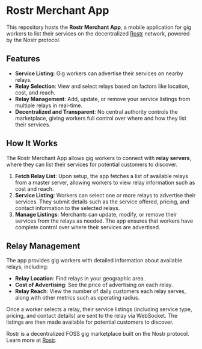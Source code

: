 # Rostr Merchant App

This repository hosts the **Rostr Merchant App**, a mobile application for gig workers to list their services on the decentralized [Rostr](https://github.com/devcdis/rostr) network, powered by the Nostr protocol.

## Features

- **Service Listing**: Gig workers can advertise their services on nearby relays.
- **Relay Selection**: View and select relays based on factors like location, cost, and reach.
- **Relay Management**: Add, update, or remove your service listings from multiple relays in real-time.
- **Decentralized and Transparent**: No central authority controls the marketplace, giving workers full control over where and how they list their services.

## How It Works

The Rostr Merchant App allows gig workers to connect with **relay servers**, where they can list their services for potential customers to discover.

1. **Fetch Relay List**: Upon setup, the app fetches a list of available relays from a master server, allowing workers to view relay information such as cost and reach.
2. **Service Listing**: Workers can select one or more relays to advertise their services. They submit details such as the service offered, pricing, and contact information to the selected relays.
3. **Manage Listings**: Merchants can update, modify, or remove their services from the relays as needed. The app ensures that workers have complete control over where their services are advertised.


## Relay Management

The app provides gig workers with detailed information about available relays, including:

- **Relay Location**: Find relays in your geographic area.
- **Cost of Advertising**: See the price of advertising on each relay.
- **Relay Reach**: View the number of daily customers each relay serves, along with other metrics such as operating radius.

Once a worker selects a relay, their service listings (including service type, pricing, and contact details) are sent to the relay via WebSocket. The listings are then made available for potential customers to discover.

Rostr is a decentralized FOSS gig marketplace built on the Nostr protocol. Learn more at [Rostr](https://github.com/devcdis/rostr).
